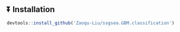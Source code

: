 ## :arrow_double_down: Installation

```R
devtools::install_github('Zaoqu-Liu/ssgsea.GBM.classification')
```
